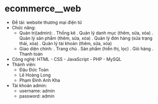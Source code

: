 # ecommerce\_\_web

- Đề tài: website thương mại điện tử
- Chức năng:
  - Quản trị(admin):
    . Thống kê
    . Quản lý danh mục (thêm, sửa, xóa)
    . Quản lý sản phẩm (thêm, sửa, xóa)
    . Quản lý đơn hàng (sửa trạng thái, xóa)
    . Quản lý tài khoản (thêm, sửa, xóa)
  - Giao diện chính:
    . Trang chủ
    . Sản phẩm (hiển thị, lọc)
    . Giỏ hàng
    . Thanh toán
- Công nghệ: HTML - CSS - JavaScript - PHP - MySQL
- Thành viên:
  - Đậu Đức Toàn
  - Lê Hoàng Long
  - Phạm Đinh Anh Kha
- Tài khoản admin:
  - username: admin
  - password: admin
